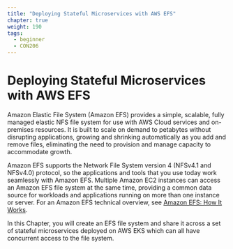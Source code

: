 ```yaml
---
title: "Deploying Stateful Microservices with AWS EFS"
chapter: true
weight: 190
tags:
  - beginner
  - CON206
---
```


# Deploying Stateful Microservices with AWS EFS

Amazon Elastic File System (Amazon EFS) provides a simple, scalable, fully managed elastic NFS file system for use with AWS Cloud services and on-premises resources. It is built to scale on demand to petabytes without disrupting applications, growing and shrinking automatically as you add and remove files, eliminating the need to provision and manage capacity to accommodate growth.

Amazon EFS supports the Network File System version 4 (NFSv4.1 and NFSv4.0) protocol, so the applications and tools that you use today work seamlessly with Amazon EFS. Multiple Amazon EC2 instances can access an Amazon EFS file system at the same time, providing a common data source for workloads and applications running on more than one instance or server. For an Amazon EFS technical overview, see [Amazon EFS: How It Works](https://docs.aws.amazon.com/efs/latest/ug/how-it-works.html).

In this Chapter, you will create an EFS file system and share it across a set of stateful microservices deployed on AWS EKS which can all have concurrent access to the file system.
